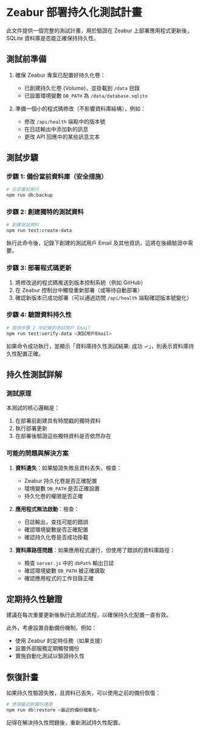 # Zeabur 部署持久化測試計畫

此文件提供一個完整的測試計畫，用於驗證在 Zeabur 上部署應用程式更新後，SQLite 資料庫是否能正確保持持久性。

## 測試前準備

1. 確保 Zeabur 專案已配置好持久化卷：
   - 已創建持久化卷 (Volume)，並掛載到 `/data` 目錄
   - 已設置環境變數 `DB_PATH` 為 `/data/database.sqlite`

2. 準備一個小的程式碼修改（不影響資料庫結構），例如：
   - 修改 `/api/health` 端點中的版本號
   - 在日誌輸出中添加新的訊息
   - 更改 API 回應中的某些訊息文本

## 測試步驟

### 步驟 1: 備份當前資料庫（安全措施）

```bash
# 在部署前執行
npm run db:backup
```

### 步驟 2: 創建獨特的測試資料

```bash
# 創建測試資料
npm run test:create-data
```

執行此命令後，記錄下創建的測試用戶 Email 及其他資訊，這將在後續驗證中需要。

### 步驟 3: 部署程式碼更新

1. 將修改過的程式碼推送到版本控制系統（例如 GitHub）
2. 在 Zeabur 控制台中觸發重新部署（或等待自動部署）
3. 確認新版本已成功部署（可以通過訪問 `/api/health` 端點確認版本號變化）

### 步驟 4: 驗證資料持久性

```bash
# 提供步驟 2 中記錄的測試用戶 Email
npm run test:verify-data <測試用戶Email>
```

如果命令成功執行，並顯示「資料庫持久性測試結果: 成功 ✓」，則表示資料庫持久性配置正確。

## 持久性測試詳解

### 測試原理

本測試的核心邏輯是：
1. 在部署前創建具有時間戳的獨特資料
2. 執行部署更新
3. 在部署後驗證這些獨特資料是否依然存在

### 可能的問題與解決方案

1. **資料遺失**：如果驗證失敗且資料丟失，檢查：
   - Zeabur 持久化卷是否正確配置
   - 環境變數 `DB_PATH` 是否正確設置
   - 持久化卷的權限是否正確

2. **應用程式無法啟動**：檢查：
   - 日誌輸出，查找可能的錯誤
   - 確認環境變數是否正確配置
   - 確認持久化卷是否成功掛載

3. **資料庫路徑問題**：如果應用程式運行，但使用了錯誤的資料庫路徑：
   - 檢查 `server.js` 中的 `dbPath` 輸出日誌
   - 確認環境變數 `DB_PATH` 被正確讀取
   - 確認應用程式的工作目錄正確

## 定期持久性驗證

建議在每次重要更新後執行此測試流程，以確保持久化配置一直有效。

此外，考慮設置自動備份機制，例如：
- 使用 Zeabur 的定時任務（如果支援）
- 設置外部服務定期觸發備份
- 實施自動化測試以驗證持久性

## 恢復計畫

如果持久性驗證失敗，且資料已丟失，可以使用之前的備份恢復：

```bash
# 使用最近的備份還原
npm run db:restore <最近的備份檔案名>
```

記得在解決持久性問題後，重新測試持久性配置。 